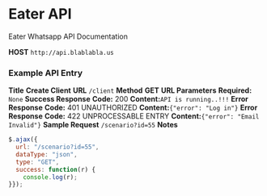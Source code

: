 # Eater API
Eater Whatsapp API Documentation

**HOST** `http://api.blablabla.us`

### Example API Entry
**Title**	**Create Client**
**URL**	`/client`
**Method**	**GET**
**URL Parameters**	**Required:**
`None`
**Success Response**	**Code:** 200
**Content:**`API is running..!!!`
**Error Response**	**Code:** 401 UNAUTHORIZED
**Content:**`{"error": "Log in"}`
**Error Response**	**Code:** 422 UNPROCESSABLE ENTRY
**Content:**`{"error": "Email Invalid"}`
**Sample Request**	`/scenario?id=55`
**Notes**	
```js
$.ajax({
  url: "/scenario?id=55",
  dataType: "json",
  type: "GET",
  success: function(r) {
    console.log(r);
}});
```

